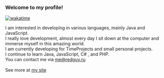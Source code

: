 ### Welcome to my profile!

[![wakatime](https://wakatime.com/badge/user/97930e4c-03cd-45ff-8a9e-30329c30be38.svg)](https://wakatime.com/@97930e4c-03cd-45ff-8a9e-30329c30be38)

I am interested in developing in various languages, mainly Java and JavaScript.<br>
I really love development, almost every day I sit down at the computer and immerse myself in this amazing world.<br>
I am currently developing for TimeProjects and small personal projects.<br>
I continue to learn Java, JavaScript, C# , and PHP.<br>
You can contact me via me@redguy.ru<br><br>
See more at [my site](https://redguy.ru)
